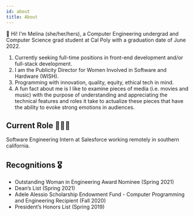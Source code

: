 ```yaml
---
id: about
title: About
---
```


👋 Hi! I'm Melina (she/her/hers), a Computer Engineering undergrad and Computer Science grad student at Cal Poly with a graduation date of June 2022.

1. Currently seeking full-time positions in front-end development and/or full-stack development.
1. I am the Publicity Director for Women Involved in Software and Hardware (WISH).
1. Programming with innovation, quality, equity, ethical tech in mind.
1. A fun fact about me is I like to examine pieces of media (i.e. movies and music) with the purpose of understanding and appreciating the technical features and roles it take to actualize these pieces that have the ability to evoke strong emotions in audiences.

## Current Role 👩🏽‍💻

Software Engineering Intern at Salesforce working remotely in southern california.

## Recognitions 🎖

- Outstanding Woman in Engineering Award Nominee (Spring 2021)
- Dean’s List (Spring 2021)
- Adele Alessio Scholarship Endowment Fund - Computer Programming and Engineering Recipient (Fall 2020)
- President’s Honors List (Spring 2019)
